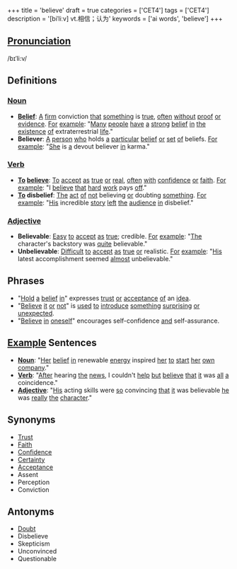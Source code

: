 +++
title = 'believe'
draft = true
categories = ['CET4']
tags = ['CET4']
description = '[biˈliːv] vt.相信；认为'
keywords = ['ai words', 'believe']
+++

## [Pronunciation](/en/post/pronunciation/)
/bɪˈli:v/

## Definitions
### [Noun](/en/post/noun/)
- **[Belief](/en/post/belief/)**: [A](/en/post/a/) [firm](/en/post/firm/) conviction [that](/en/post/that/) [something](/en/post/something/) is [true](/en/post/true/), [often](/en/post/often/) [without](/en/post/without/) [proof](/en/post/proof/) [or](/en/post/or/) [evidence](/en/post/evidence/). [For](/en/post/for/) [example](/en/post/example/): "[Many](/en/post/many/) [people](/en/post/people/) [have](/en/post/have/) [a](/en/post/a/) [strong](/en/post/strong/) [belief](/en/post/belief/) [in](/en/post/in/) [the](/en/post/the/) [existence](/en/post/existence/) [of](/en/post/of/) extraterrestrial [life](/en/post/life/)."
- **Believer**: [A](/en/post/a/) [person](/en/post/person/) [who](/en/post/who/) holds [a](/en/post/a/) [particular](/en/post/particular/) [belief](/en/post/belief/) [or](/en/post/or/) [set](/en/post/set/) [of](/en/post/of/) beliefs. [For](/en/post/for/) [example](/en/post/example/): "[She](/en/post/she/) is [a](/en/post/a/) devout believer [in](/en/post/in/) karma."

### [Verb](/en/post/verb/)
- **[To](/en/post/to/) [believe](/en/post/believe/)**: [To](/en/post/to/) [accept](/en/post/accept/) [as](/en/post/as/) [true](/en/post/true/) [or](/en/post/or/) [real](/en/post/real/), [often](/en/post/often/) [with](/en/post/with/) [confidence](/en/post/confidence/) [or](/en/post/or/) [faith](/en/post/faith/). [For](/en/post/for/) [example](/en/post/example/): "I [believe](/en/post/believe/) [that](/en/post/that/) [hard](/en/post/hard/) [work](/en/post/work/) pays [off](/en/post/off/)."
- **[To](/en/post/to/) disbelief**: [The](/en/post/the/) [act](/en/post/act/) [of](/en/post/of/) [not](/en/post/not/) believing [or](/en/post/or/) doubting [something](/en/post/something/). [For](/en/post/for/) [example](/en/post/example/): "[His](/en/post/his/) incredible [story](/en/post/story/) [left](/en/post/left/) [the](/en/post/the/) [audience](/en/post/audience/) [in](/en/post/in/) disbelief."

### [Adjective](/en/post/adjective/)
- **Believable**: [Easy](/en/post/easy/) [to](/en/post/to/) [accept](/en/post/accept/) [as](/en/post/as/) [true](/en/post/true/); credible. [For](/en/post/for/) [example](/en/post/example/): "[The](/en/post/the/) character's backstory was [quite](/en/post/quite/) believable."
- **Unbelievable**: [Difficult](/en/post/difficult/) [to](/en/post/to/) [accept](/en/post/accept/) [as](/en/post/as/) [true](/en/post/true/) [or](/en/post/or/) realistic. [For](/en/post/for/) [example](/en/post/example/): "[His](/en/post/his/) latest accomplishment seemed [almost](/en/post/almost/) unbelievable."

## Phrases
- "[Hold](/en/post/hold/) [a](/en/post/a/) [belief](/en/post/belief/) [in](/en/post/in/)" expresses [trust](/en/post/trust/) [or](/en/post/or/) [acceptance](/en/post/acceptance/) [of](/en/post/of/) an [idea](/en/post/idea/).
- "[Believe](/en/post/believe/) [it](/en/post/it/) [or](/en/post/or/) [not](/en/post/not/)" is [used](/en/post/used/) [to](/en/post/to/) [introduce](/en/post/introduce/) [something](/en/post/something/) [surprising](/en/post/surprising/) [or](/en/post/or/) [unexpected](/en/post/unexpected/).
- "[Believe](/en/post/believe/) [in](/en/post/in/) [oneself](/en/post/oneself/)" encourages self-confidence [and](/en/post/and/) self-assurance.

## [Example](/en/post/example/) Sentences
- **[Noun](/en/post/noun/)**: "[Her](/en/post/her/) [belief](/en/post/belief/) [in](/en/post/in/) renewable [energy](/en/post/energy/) inspired [her](/en/post/her/) [to](/en/post/to/) [start](/en/post/start/) [her](/en/post/her/) [own](/en/post/own/) [company](/en/post/company/)."
- **[Verb](/en/post/verb/)**: "[After](/en/post/after/) hearing [the](/en/post/the/) [news](/en/post/news/), I couldn't [help](/en/post/help/) [but](/en/post/but/) [believe](/en/post/believe/) [that](/en/post/that/) [it](/en/post/it/) was [all](/en/post/all/) [a](/en/post/a/) coincidence."
- **[Adjective](/en/post/adjective/)**: "[His](/en/post/his/) acting skills were [so](/en/post/so/) convincing [that](/en/post/that/) [it](/en/post/it/) was believable [he](/en/post/he/) was [really](/en/post/really/) [the](/en/post/the/) [character](/en/post/character/)."

## Synonyms
- [Trust](/en/post/trust/)
- [Faith](/en/post/faith/)
- [Confidence](/en/post/confidence/)
- [Certainty](/en/post/certainty/)
- [Acceptance](/en/post/acceptance/)
- Assent
- Perception
- Conviction

## Antonyms
- [Doubt](/en/post/doubt/)
- Disbelieve
- Skepticism
- Unconvinced
- Questionable
